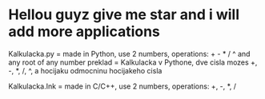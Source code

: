 # Hellou guyz give me star and i will add more applications #

Kalkulacka.py = made in Python, use 2 numbers, operations: + - * / ^ and any root of any number
                  preklad = Kalkulacka v Pythone, dve cisla mozes +, -, *, /, ^, a hocijaku odmocninu hocijakeho cisla

Kalkulacka.Ink = made in C/C++, use 2 numbers, operations: +, -, *, /

